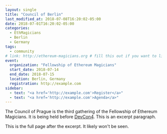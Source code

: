 ```yaml
---
layout: single
title: "Council of Berlin"
last_modified_at: 2018-07-08T16:20:02-05:00
date: 2018-07-01T16:20:02-05:00
categories:
  - EthMagicians
  - Berlin
  - Germany
tags:
  - community
# link: http://ethereum-magicians.org # fill this out if you want to link to an external event website
event:
  organization: "Fellowship of Ethereum Magicians"
  start_date: 2018-07-14
  end_date: 2018-07-15
  location: Berlin, Germany
  registration: http://example.com
sidebar:
  - text: "<a href='http://example.com'>Register</a>"
  - text: "<a href='http://example.com'>Agenda</a>"
---
```


The Council of Prague is the third gathering of the Fellowship of Ethereum Magicians. It is being held before [DevCon4](https://devcon4.ethereum.org). This is an excerpt paragraph.

This is the full page after the excerpt. It likely won't be seen.